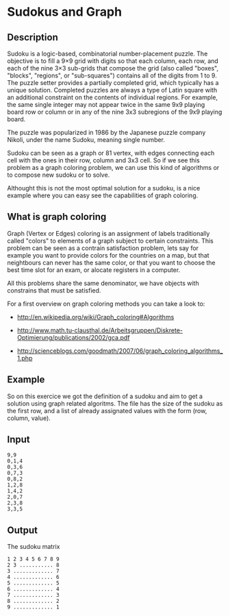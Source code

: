 # Sudokus and Graph

## Description

Sudoku is a logic-based,  combinatorial number-placement puzzle. The objective is to fill a 9×9 grid with digits so that
each column, each row, and each of the nine 3×3 sub-grids that compose the grid (also called "boxes", "blocks", "regions",
or "sub-squares") contains all of the digits from 1 to 9. The puzzle setter provides a partially completed grid, which typically 
has a unique solution.
Completed puzzles are always a type of Latin square with an additional constraint on the contents of individual regions.
For example, the same single integer may not appear twice in the same 9x9 playing board row or column or in any of the 
nine 3x3 subregions of the 9x9 playing board.

The puzzle was popularized in 1986 by the Japanese puzzle company Nikoli, under the name Sudoku, meaning single number.

Sudoku can be seen as a graph or 81 vertex, with edges connecting each cell with the ones in their row, column and 3x3 
cell. So if we see this problem as a graph coloring problem, we can use this kind of algorithms or to compose new sudoku
or to solve.

Althought this is not the most optimal solution for a sudoku, is a nice example where you can easy see the capabilities 
of graph coloring.

## What is graph coloring

Graph (Vertex or Edges) coloring is an assignment of labels traditionally called "colors" to elements of a graph 
subject to certain constraints. This problem can be seen as a contrain satisfaction problem, lets say for example you 
want to provide colors for the countries on a map, but that neightbours can never has the same color, or that you want to
choose the best time slot for an exam, or alocate registers in a computer. 

All this problems share the same denominator, we have objects with constrains that must be satisfied.

For a first overview on graph coloring methods you can take a look to:

+ http://en.wikipedia.org/wiki/Graph_coloring#Algorithms

+ http://www.math.tu-clausthal.de/Arbeitsgruppen/Diskrete-Optimierung/publications/2002/gca.pdf

+ http://scienceblogs.com/goodmath/2007/06/graph_coloring_algorithms_1.php

## Example

So on this exercice we got the definition of a sudoku and aim to get a solution using graph related algoritms. 
The file has the size of the sudoku as the first row, and a list of already assignated values with the form (row, column, value).

## Input

    9,9
    0,1,4
    0,3,6
    0,7,3
    0,8,2
    1,2,8
    1,4,2
    2,0,7
    2,3,8
    3,3,5

## Output

The sudoku matrix

    1 2 3 4 5 6 7 8 9
    2 3 ........... 8
    3 ............. 7
    4 ............. 6
    5 ............. 5
    6 ............. 4
    7 ............. 3
    8 ............. 2
    9 ............. 1
